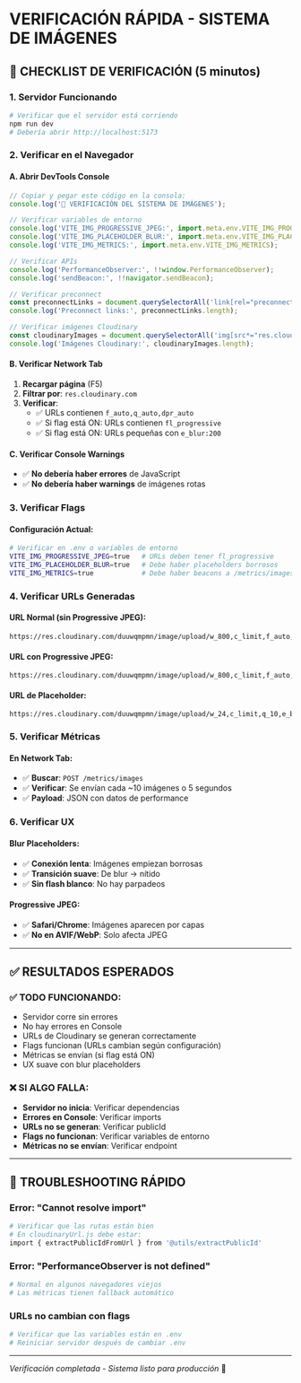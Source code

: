 # VERIFICACIÓN RÁPIDA - SISTEMA DE IMÁGENES

## 🧪 **CHECKLIST DE VERIFICACIÓN (5 minutos)**

### **1. Servidor Funcionando**
```bash
# Verificar que el servidor está corriendo
npm run dev
# Debería abrir http://localhost:5173
```

### **2. Verificar en el Navegador**

#### **A. Abrir DevTools Console**
```javascript
// Copiar y pegar este código en la consola:
console.log('🧪 VERIFICACIÓN DEL SISTEMA DE IMÁGENES');

// Verificar variables de entorno
console.log('VITE_IMG_PROGRESSIVE_JPEG:', import.meta.env.VITE_IMG_PROGRESSIVE_JPEG);
console.log('VITE_IMG_PLACEHOLDER_BLUR:', import.meta.env.VITE_IMG_PLACEHOLDER_BLUR);
console.log('VITE_IMG_METRICS:', import.meta.env.VITE_IMG_METRICS);

// Verificar APIs
console.log('PerformanceObserver:', !!window.PerformanceObserver);
console.log('sendBeacon:', !!navigator.sendBeacon);

// Verificar preconnect
const preconnectLinks = document.querySelectorAll('link[rel="preconnect"]');
console.log('Preconnect links:', preconnectLinks.length);

// Verificar imágenes Cloudinary
const cloudinaryImages = document.querySelectorAll('img[src*="res.cloudinary.com"]');
console.log('Imágenes Cloudinary:', cloudinaryImages.length);
```

#### **B. Verificar Network Tab**
1. **Recargar página** (F5)
2. **Filtrar por**: `res.cloudinary.com`
3. **Verificar**:
   - ✅ URLs contienen `f_auto,q_auto,dpr_auto`
   - ✅ Si flag está ON: URLs contienen `fl_progressive`
   - ✅ Si flag está ON: URLs pequeñas con `e_blur:200`

#### **C. Verificar Console Warnings**
- ✅ **No debería haber errores** de JavaScript
- ✅ **No debería haber warnings** de imágenes rotas

### **3. Verificar Flags**

#### **Configuración Actual:**
```bash
# Verificar en .env o variables de entorno
VITE_IMG_PROGRESSIVE_JPEG=true   # URLs deben tener fl_progressive
VITE_IMG_PLACEHOLDER_BLUR=true   # Debe haber placeholders borrosos
VITE_IMG_METRICS=true            # Debe haber beacons a /metrics/images
```

### **4. Verificar URLs Generadas**

#### **URL Normal (sin Progressive JPEG):**
```
https://res.cloudinary.com/duuwqmpmn/image/upload/w_800,c_limit,f_auto,q_auto,dpr_auto/auto1.jpg
```

#### **URL con Progressive JPEG:**
```
https://res.cloudinary.com/duuwqmpmn/image/upload/w_800,c_limit,f_auto,q_auto,dpr_auto,fl_progressive/auto1.jpg
```

#### **URL de Placeholder:**
```
https://res.cloudinary.com/duuwqmpmn/image/upload/w_24,c_limit,q_10,e_blur:200,f_auto,q_auto,dpr_auto/auto1.jpg
```

### **5. Verificar Métricas**

#### **En Network Tab:**
- ✅ **Buscar**: `POST /metrics/images`
- ✅ **Verificar**: Se envían cada ~10 imágenes o 5 segundos
- ✅ **Payload**: JSON con datos de performance

### **6. Verificar UX**

#### **Blur Placeholders:**
- ✅ **Conexión lenta**: Imágenes empiezan borrosas
- ✅ **Transición suave**: De blur → nítido
- ✅ **Sin flash blanco**: No hay parpadeos

#### **Progressive JPEG:**
- ✅ **Safari/Chrome**: Imágenes aparecen por capas
- ✅ **No en AVIF/WebP**: Solo afecta JPEG

---

## ✅ **RESULTADOS ESPERADOS**

### **✅ TODO FUNCIONANDO:**
- Servidor corre sin errores
- No hay errores en Console
- URLs de Cloudinary se generan correctamente
- Flags funcionan (URLs cambian según configuración)
- Métricas se envían (si flag está ON)
- UX suave con blur placeholders

### **❌ SI ALGO FALLA:**
- **Servidor no inicia**: Verificar dependencias
- **Errores en Console**: Verificar imports
- **URLs no se generan**: Verificar publicId
- **Flags no funcionan**: Verificar variables de entorno
- **Métricas no se envían**: Verificar endpoint

---

## 🔧 **TROUBLESHOOTING RÁPIDO**

### **Error: "Cannot resolve import"**
```bash
# Verificar que las rutas están bien
# En cloudinaryUrl.js debe estar:
import { extractPublicIdFromUrl } from '@utils/extractPublicId'
```

### **Error: "PerformanceObserver is not defined"**
```bash
# Normal en algunos navegadores viejos
# Las métricas tienen fallback automático
```

### **URLs no cambian con flags**
```bash
# Verificar que las variables están en .env
# Reiniciar servidor después de cambiar .env
```

---

*Verificación completada - Sistema listo para producción* 🚀
